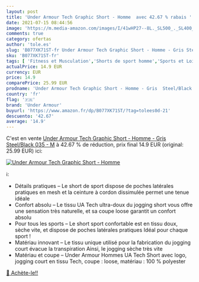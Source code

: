 ```yaml
---
layout: post
title: 'Under Armour Tech Graphic Short - Homme  avec 42.67 % rabais '
date: 2021-07-15 08:44:56
image: 'https://m.media-amazon.com/images/I/41wHP27--8L._SL500_._SL400_.jpg'
comments: true
category: ofertas
author: 'tole.es'
slug: 'B077XK71ST-fr Under Armour Tech Graphic Short - Homme - Gris Steel/Black...'
sku: 'B077XK71ST-fr'
tags: [ 'Fitness et Musculation','Shorts de sport homme','Sports et Loisirs','Sportswear homme','Vêtements','Vêtements de fitness et musculation','Vêtements homme','under armour', ]
actualPrice: 14.9 EUR
currency: EUR
price: 14.9
comparePrice: 25.99 EUR
prodname: 'Under Armour Tech Graphic Short - Homme - Gris  Steel/Black  035  - M'
country: 'fr'
flag: '🇫🇷'
brand: 'Under Armour'
buyurl: 'https://www.amazon.fr/dp/B077XK71ST/?tag=tolees0d-21'
descuento: '42.67'
average: '14.9'
---
```


C'est en vente [Under Armour Tech Graphic Short - Homme - Gris  Steel/Black  035  - M](https://www.amazon.fr/dp/B077XK71ST/?tag=tolees0d-21)  à  42.67 % de réduction, prix final  14.9 EUR (original: 25.99 EUR) ici:

[![Under Armour Tech Graphic Short - Homme ](https://m.media-amazon.com/images/I/41wHP27--8L._SL500_._SL400_.jpg)](https://www.amazon.fr/dp/B077XK71ST/?tag=tolees0d-21)

ℹ️:

- Détails pratiques – Le short de sport dispose de poches latérales pratiques en mesh et la ceinture à cordon dissimulée permet une tenue idéale
- Confort absolu – Le tissu UA Tech ultra-doux du jogging short vous offre une sensation très naturelle, et sa coupe loose garantit un confort absolu
- Pour tous les sports – Le short sport confortable est en tissu doux, sèche vite, et dispose de poches latérales pratiques Idéal pour chaque sport !
- Matériau innovant – Le tissu unique utilisé pour la fabrication du jogging court évacue la transpiration Ainsi, le jogging sèche très vite
- Matériau et coupe – Under Armour Hommes UA Tech Short avec logo, jogging court en tissu Tech, coupe : loose, matériau : 100 % polyester

[🛒 Achète-le!!](https://www.amazon.fr/dp/B077XK71ST/?tag=tolees0d-21)
